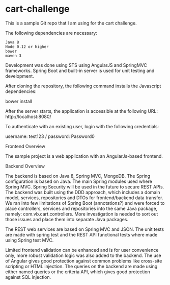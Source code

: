 # cart-challenge

This is a sample Git repo that I am using for the cart challenge.

The following dependencies are necessary:

    Java 8
    Node 0.12 or higher
    bower
    maven 3

Development was done using STS using AngularJS and SpringMVC frameworks. Spring Boot and built-in server is used for unit testing and development.

After cloning the repository, the following command installs the Javascript dependencies:

bower install

After the server starts, the application is accessible at the following URL:
http://localhost:8080/

To authenticate with an existing user, login with the following credentials:

username: test123 / password: Password0

Frontend Overview

The sample project is a web application with an AngularJs-based frontend.


Backend Overview

The backend is based on Java 8, Spring MVC, MongoDB. The Spring configuration is based on Java. The main Spring modules used where Spring MVC. Spring Security will be used in the future to secure REST APIs. The backend was built using the DDD approach, which includes a domain model, services, repositories and DTOs for frontend/backend data transfer. We ran into few limitations of Spring Boot (annotations?) and were forced to place controllers, services and repositories into the same Java package, namely: com.vb.cart.controllers. More investigation is needed to sort out those issues and place them into separate Java packages.

The REST web services are based on Spring MVC and JSON. The unit tests are made with spring test and the REST API functional tests where made using Spring test MVC.

Limited frontend validation can be enhanced and is for user convenience only, more robust validation logic was also added to the backend. The use of Angular gives good protection against common problems like cross-site scripting or HTML injection. The queries on the backend are made using either named queries or the criteria API, which gives good protection against SQL injection.

